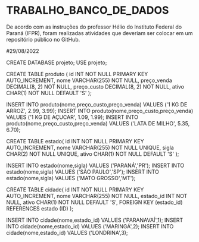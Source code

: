 # TRABALHO_BANCO_DE_DADOS
De acordo com as instruções do professor Hélio do Instituto Federal do Paraná (IFPR), foram realizadas atividades que deveriam ser colocar em um repositório público no GitHub.

#29/08/2022


CREATE DATABASE projeto;
USE projeto;

CREATE TABLE produto (
id INT NOT NULL PRIMARY KEY AUTO_INCREMENT,
nome VARCHAR(255) NOT NULL, 
preço_venda DECIMAL(8, 2) NOT NULL,
preço_custo DECIMAL(8, 2) NOT NULL,
ativo CHAR(1) NOT NULL DEFAULT 'S' 
);

INSERT INTO produto(nome,preço_custo,preço_venda) VALUES ('1 KG DE ARROZ', 2.99, 3.99);
INSERT INTO produto(nome,preço_custo,preço_venda) VALUES ('1 KG DE AÇUCAR', 1.09, 1.99);
INSERT INTO produto(nome,preço_custo,preço_venda) VALUES ('LATA DE MILHO', 5.35, 6.70);

CREATE TABLE estado(
id INT NOT NULL PRIMARY KEY AUTO_INCREMENT,
nome VARCHAR(255) NOT NULL UNIQUE,
sigla CHAR(2) NOT NULL UNIQUE,
ativo CHAR(1) NOT NULL DEFAULT 'S'
);

INSERT INTO estado(nome,sigla) VALUES ('PARANÁ','PR');
INSERT INTO estado(nome,sigla) VALUES ('SÃO PAULO','SP');
INSERT INTO estado(nome,sigla) VALUES ('MATO GROSSO','MT');

CREATE TABLE cidade(
id INT NOT NULL PRIMARY KEY AUTO_INCREMENT,
nome VARCHAR(255) NOT NULL,
estado_id INT NOT NULL,
ativo CHAR(1) NOT NULL DEFAULT 'S',
FOREIGN KEY (estado_id) REFERENCES estado (ID)
);

INSERT INTO cidade(nome,estado_id) VALUES ('PARANAVAÍ',1);
INSERT INTO cidade(nome,estado_id) VALUES ('MARINGÁ',2);
INSERT INTO cidade(nome,estado_id) VALUES ('LONDRINA',3);
